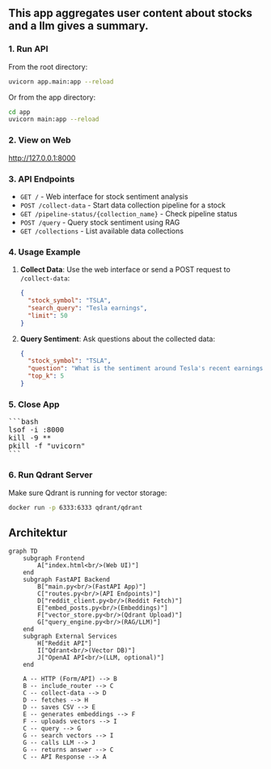 ## This app aggregates user content about stocks and a llm gives a summary.

### 1. Run API

From the root directory:
```bash
uvicorn app.main:app --reload
```

Or from the app directory:
```bash
cd app
uvicorn main:app --reload
```

### 2. View on Web

http://127.0.0.1:8000

### 3. API Endpoints

- `GET /` - Web interface for stock sentiment analysis
- `POST /collect-data` - Start data collection pipeline for a stock
- `GET /pipeline-status/{collection_name}` - Check pipeline status
- `POST /query` - Query stock sentiment using RAG
- `GET /collections` - List available data collections

### 4. Usage Example

1. **Collect Data**: Use the web interface or send a POST request to `/collect-data`:
   ```json
   {
     "stock_symbol": "TSLA",
     "search_query": "Tesla earnings",
     "limit": 50
   }
   ```

2. **Query Sentiment**: Ask questions about the collected data:
   ```json
   {
     "stock_symbol": "TSLA",
     "question": "What is the sentiment around Tesla's recent earnings?",
     "top_k": 5
   }
   ```

### 5. Close App
<pre>
```bash
lsof -i :8000  
kill -9 *<PID>*  
pkill -f "uvicorn"
```
</pre>

### 6. Run Qdrant Server

Make sure Qdrant is running for vector storage:
```bash
docker run -p 6333:6333 qdrant/qdrant
```

## Architektur

```mermaid
graph TD
    subgraph Frontend
        A["index.html<br/>(Web UI)"]
    end
    subgraph FastAPI Backend
        B["main.py<br/>(FastAPI App)"]
        C["routes.py<br/>(API Endpoints)"]
        D["reddit_client.py<br/>(Reddit Fetch)"]
        E["embed_posts.py<br/>(Embeddings)"]
        F["vector_store.py<br/>(Qdrant Upload)"]
        G["query_engine.py<br/>(RAG/LLM)"]
    end
    subgraph External Services
        H["Reddit API"]
        I["Qdrant<br/>(Vector DB)"]
        J["OpenAI API<br/>(LLM, optional)"]
    end

    A -- HTTP (Form/API) --> B
    B -- include_router --> C
    C -- collect-data --> D
    D -- fetches --> H
    D -- saves CSV --> E
    E -- generates embeddings --> F
    F -- uploads vectors --> I
    C -- query --> G
    G -- search vectors --> I
    G -- calls LLM --> J
    G -- returns answer --> C
    C -- API Response --> A
```
```
